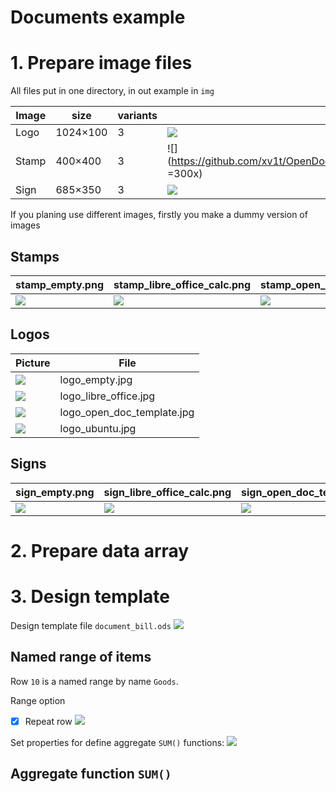 # Documents example

# 1. Prepare image files
All files put in one directory, in out example in `img`

Image | size     | variants | dummy
------|----------|----------|----
Logo  | 1024×100 |   3      | <img src="https://github.com/xv1t/OpenDocumentTemplate/blob/master/examples/documents/img/logo_empty.jpg"> 
Stamp | 400×400  |   3      | ![](https://github.com/xv1t/OpenDocumentTemplate/blob/master/examples/documents/img/stamp_empty.png =300x)
Sign  | 685×350  |   3      | ![](https://github.com/xv1t/OpenDocumentTemplate/blob/master/examples/documents/img/sign_empty.png) 

If you planing use different images, firstly you make a dummy version of images




## Stamps
stamp_empty.png|stamp_libre_office_calc.png|stamp_open_doc_template.png|stamp_ubuntu.png
--------|------|-----|-----
![](https://github.com/xv1t/OpenDocumentTemplate/blob/master/examples/documents/img/stamp_empty.png) | ![](https://github.com/xv1t/OpenDocumentTemplate/blob/master/examples/documents/img/stamp_libre_office_calc.png) | ![](https://github.com/xv1t/OpenDocumentTemplate/blob/master/examples/documents/img/stamp_open_doc_template.png) | ![](https://github.com/xv1t/OpenDocumentTemplate/blob/master/examples/documents/img/stamp_ubuntu.png)

## Logos
Picture | File
------|-----
![](https://github.com/xv1t/OpenDocumentTemplate/blob/master/examples/documents/img/logo_empty.jpg) |logo_empty.jpg
![](https://github.com/xv1t/OpenDocumentTemplate/blob/master/examples/documents/img/logo_libre_office.jpg) |logo_libre_office.jpg
![](https://github.com/xv1t/OpenDocumentTemplate/blob/master/examples/documents/img/logo_open_doc_template.jpg) |logo_open_doc_template.jpg
![](https://github.com/xv1t/OpenDocumentTemplate/blob/master/examples/documents/img/logo_ubuntu.jpg) | logo_ubuntu.jpg

## Signs
sign_empty.png | sign_libre_office_calc.png | sign_open_doc_template.png | sign_ubuntu.png
--------|------|-----|-----
![](https://github.com/xv1t/OpenDocumentTemplate/blob/master/examples/documents/img/sign_empty.png) |![](https://github.com/xv1t/OpenDocumentTemplate/blob/master/examples/documents/img/sign_libre_office_calc.png) |![](https://github.com/xv1t/OpenDocumentTemplate/blob/master/examples/documents/img/sign_open_doc_template.png) |![](https://github.com/xv1t/OpenDocumentTemplate/blob/master/examples/documents/img/sign_ubuntu.png)

# 2. Prepare data array


# 3. Design template
Design template file `document_bill.ods`
![](https://github.com/xv1t/OpenDocumentTemplate/blob/master/docs/img/document_template_src.jpg)

## Named range of items
Row `10` is a named range by name `Goods`.

Range option 

- [x] Repeat row
![](https://github.com/xv1t/OpenDocumentTemplate/blob/master/docs/img/document_template_src_named.jpg)

Set properties for define aggregate `SUM()` functions:
![](https://github.com/xv1t/OpenDocumentTemplate/blob/master/docs/img/document_template_src_properties.jpg)

## Aggregate function `SUM()`
